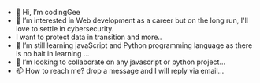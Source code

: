 - 👋 Hi, I’m codingGee
- 👀 I’m interested in Web development as a career but on the long run, I'll love to settle in cybersecurity. 
- I want to protect data in transition and more..
- 🌱 I’m still learning javaScript and Python programming language as there is no halt in learning ...
- 💞️ I’m looking to collaborate on any javascript or python project...
- 📫 How to reach me? drop a message and I will reply via email...

<!---
codingGee/codingGee is a ✨ special ✨ repository because its `README.md` (this file) appears on your GitHub profile.
You can click the Preview link to take a look at your changes.
--->
